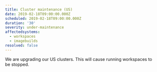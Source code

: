 ```yaml
---
title: Cluster maintenance (US)
date: 2019-02-18T09:00:00.000Z
scheduled: 2019-02-18T09:00:00.000Z
duration: '30'
severity: under-maintenance
affectedsystems:
  - workspaces
  - imagebuilds
resolved: false
---
```

We are upgrading our US clusters. This will cause running workspaces to be stopped.